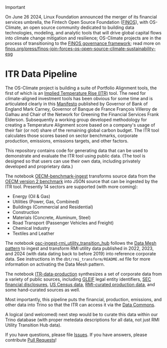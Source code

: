 > [!IMPORTANT]
> On June 26 2024, Linux Foundation announced the merger of its financial services umbrella, the Fintech Open Source Foundation ([FINOS](https://finos.org)), with OS-Climate, an open source community dedicated to building data technologies, modeling, and analytic tools that will drive global capital flows into climate change mitigation and resilience; OS-Climate projects are in the process of transitioning to the [FINOS governance framework](https://community.finos.org/docs/governance); read more on [finos.org/press/finos-join-forces-os-open-source-climate-sustainability-esg](https://finos.org/press/finos-join-forces-os-open-source-climate-sustainability-esg)

# ITR Data Pipeline

The OS-Climate project is building a suite of Portfolio Alignment tools, the first of which is an [Implied Temperature Rise (ITR)](https://github.com/os-climate/ITR) tool. The need for climate-aligned investment tools has been obvious for some time and is articulated clearly in this [Manifesto](https://www.bankofengland.co.uk/news/2019/april/open-letter-on-climate-related-financial-risks) published by Governor of Bank of England Mark Carney, Governor of Banque de France François Villeroy de Galhau and Chair of the Network for Greening the Financial Services Frank Elderson. Subsequently a working group developed methodology for creating a Temperature Alignment score based on a company's usage of their fair (or not) share of the remaining global carbon budget. The ITR tool calculates those scores based on sector benchmarks, corporate production, emissions, emissions targets, and other factors.

This repository contains code for generating data that can be used to demonstrate and evaluate the ITR tool using public data. (The tool is designed so that users can use their own data, including privately developed and proprietary data.)

The notebook [OECM-benchmark-ingest](notebooks/OECM-benchmark-ingest.ipynb) transforms source data from the [OECM version 2 benchmark](https://www.oneearth.org/updated-one-earth-climate-model/) into JSON source that can be ingested by the ITR tool. Presently 14 sectors are supported (with more coming):

- Energy (Oil & Gas)
- Utilities (Power, Gas, Combined)
- Buildings (Commercial and Residential)
- Construction
- Materials (Concrete, Aluminum, Steel)
- Road Transport (Passenger Vehicles and Freight)
- Chemical Industry
- Textiles and Leather

The notebook [osc-ingest-rmi_utility_transition_hub](osc-ingest-rmi_utility_transition_hub.ipynb) follows the [Data Mesh pattern](https://github.com/opendatahub-io-contrib/datamesh-platform) to ingest and transform RMI utility data published in 2022, 2023, and 2024 (with data dating back to before 2019) into reference corporate data. See instructions in the `dbt/rmi_transform/README.md` file for more information on activating the Data Mesh pattern.

The notebook [ITR-data-production](ITR-data-production.ipynb) synthesizes a set of corporate data from a variety of public sources, including [GLEIF](https://www.gleif.org/en) legal entity identifiers, [SEC financial disclosures](https://www.sec.gov/edgar/searchedgar/companysearch), [US Census data](https://www.census.gov/data.html), [RMI-curated production data](https://utilitytransitionhub.rmi.org/data-download/), and some hand-curated sources as well.

Most importantly, this pipeline puts the financial, production, emissions, and other data into Trino so that the ITR can access it via the [Data Commons](https://github.com/os-climate/os_c_data_commons).

A logical (and welcomed) next step would be to curate this data within our Trino database (with proper metedata descriptions for all data, not just RMI Utility Transition Hub data).

If you have questions, please file [Issues](https://github.com/os-climate/itr-data-pipeline/issues). If you have answers, please contribute [Pull
Requests](https://github.com/os-climate/itr-data-pipeline/pulls)!
